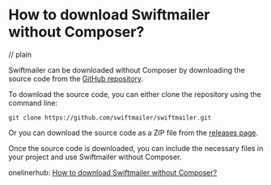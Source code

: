 # How to download Swiftmailer without Composer?
// plain

Swiftmailer can be downloaded without Composer by downloading the source code from the [GitHub repository](https://github.com/swiftmailer/swiftmailer).

To download the source code, you can either clone the repository using the command line:

```
git clone https://github.com/swiftmailer/swiftmailer.git
```

Or you can download the source code as a ZIP file from the [releases page](https://github.com/swiftmailer/swiftmailer/releases).

Once the source code is downloaded, you can include the necessary files in your project and use Swiftmailer without Composer.

onelinerhub: [How to download Swiftmailer without Composer?](https://onelinerhub.com/php-swiftmailer/how-to-download-swiftmailer-without-composer)